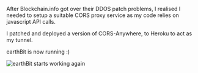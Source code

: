 After Blockchain.info got over their DDOS patch problems, I realised I needed to setup a suitable CORS proxy service as my code relies on javascript API calls.

I patched and deployed a version of CORS-Anywhere, to Heroku to act as my tunnel.

earthBit is now running :)

![earthBit starts working again](https://raw.githubusercontent.com/craftfortress/devart-template/master/project_images/Capture1.JPG)
